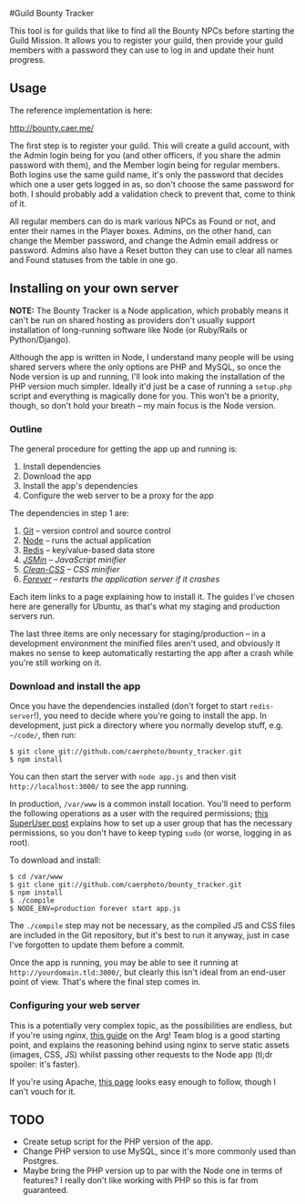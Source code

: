 #Guild Bounty Tracker

This tool is for guilds that like to find all the Bounty NPCs before starting
the Guild Mission. It allows you to register your guild, then provide your guild
members with a password they can use to log in and update their hunt progress.

## Usage

The reference implementation is here:

<http://bounty.caer.me/>

The first step is to register your guild. This will create a guild account, with
the Admin login being for you (and other officers, if you share the admin
password with them), and the Member login being for regular members. Both logins
use the same guild name, it's only the password that decides which one a user
gets logged in as, so don't choose the same password for both. I should probably
add a validation check to prevent that, come to think of it.

All regular members can do is mark various NPCs as Found or not, and enter their
names in the Player boxes. Admins, on the other hand, can change the Member
password, and change the Admin email address or password. Admins also have a
Reset button they can use to clear all names and Found statuses from the table
in one go.

## Installing on your own server

**NOTE:** The Bounty Tracker is a Node application, which probably means it
can't be run on shared hosting as providers don't usually support installation
of long-running software like Node (or Ruby/Rails or Python/Django).

Although the app is written in Node, I understand many people will be using
shared servers where the only options are PHP and MySQL, so once the Node
version is up and running, I'll look into making the installation of the PHP
version much simpler. Ideally it'd just be a case of running a `setup.php`
script and everything is magically done for you. This won't be a priority,
though, so don't hold your breath – my main focus is the Node version.

### Outline

The general procedure for getting the app up and running is:

1. Install dependencies
2. Download the app
3. Install the app's dependencies
4. Configure the web server to be a proxy for the app

The dependencies in step 1 are:

1. [Git] – version control and source control
2. [Node] – runs the actual application
3. [Redis] – key/value-based data store
4. *[JSMin] – JavaScript minifier*
5. *[Clean-CSS] – CSS minifier*
6. *[Forever] – restarts the application server if it crashes*

Each item links to a page explaining how to install it. The guides I've chosen
here are generally for Ubuntu, as that's what my staging and production servers
run.

The last three items are only necessary for staging/production – in a
development environment the minified files aren't used, and obviously it makes
no sense to keep automatically restarting the app after a crash while you're
still working on it.

[git]:http://git-scm.com/book/en/Getting-Started-Installing-Git
[node]:https://github.com/joyent/node/wiki/Installing-Node.js-via-package-manager
[redis]:http://redis.io/download
[jsmin]:http://realm3.com/articles/compiling_and_using_jsmin_on_ubuntu
[clean-css]:https://github.com/GoalSmashers/clean-css
[forever]:https://github.com/nodejitsu/forever

### Download and install the app

Once you have the dependencies installed (don't forget to start
`redis-server`!), you need to decide where you're going to install the app. In
development, just pick a directory where you normally develop stuff, e.g.
`~/code/`, then run:

    $ git clone git://github.com/caerphoto/bounty_tracker.git
    $ npm install

You can then start the server with `node app.js` and then visit
`http://localhost:3000/` to see the app running.

In production, `/var/www` is a common install location. You'll need to perform
the following operations as a user with the required permissions; [this
SuperUser post] explains how to set up a user group that has the necessary
permissions, so you don't have to keep typing `sudo` (or worse, logging in as
root).

To download and install:

    $ cd /var/www
    $ git clone git://github.com/caerphoto/bounty_tracker.git
    $ npm install
    $ ./compile
    $ NODE_ENV=production forever start app.js

The `./compile` step may not be necessary, as the compiled JS and CSS files are
included in the Git repository, but it's best to run it anyway, just in case
I've forgotten to update them before a commit.

Once the app is running, you may be able to see it running at
`http://yourdomain.tld:3000/`, but clearly this isn't ideal from an end-user
point of view. That's where the final step comes in.

[This SuperUser post]:http://superuser.com/questions/174343/unix-writing-permissions-for-two-users

### Configuring your web server

This is a potentially very complex topic, as the possibilities are endless, but
if you're using *nginx*, [this guide] on the Arg! Team blog is a good starting
point, and explains the reasoning behind using nginx to serve static assets
(images, CSS, JS) whilst passing other requests to the Node app (tl;dr spoiler:
it's faster).

If you're using Apache, [this page] looks easy enough to follow, though I can't
vouch for it.

[this guide]: http://blog.argteam.com/coding/hardening-node-js-for-production-part-2-using-nginx-to-avoid-node-js-load/
[this page]: http://thatextramile.be/blog/2012/01/hosting-a-node-js-site-through-apache

## TODO

* Create setup script for the PHP version of the app.
* Change PHP version to use MySQL, since it's more commonly used than Postgres.
* Maybe bring the PHP version up to par with the Node one in terms of features?
  I really don't like working with PHP so this is far from guaranteed.

